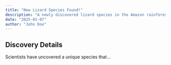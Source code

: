 ```yaml
---
title: "New Lizard Species Found!"
description: "A newly discovered lizard species in the Amazon rainforest."
date: "2025-01-07"
author: "John Doe"
---
```


## Discovery Details

Scientists have uncovered a unique species that...
